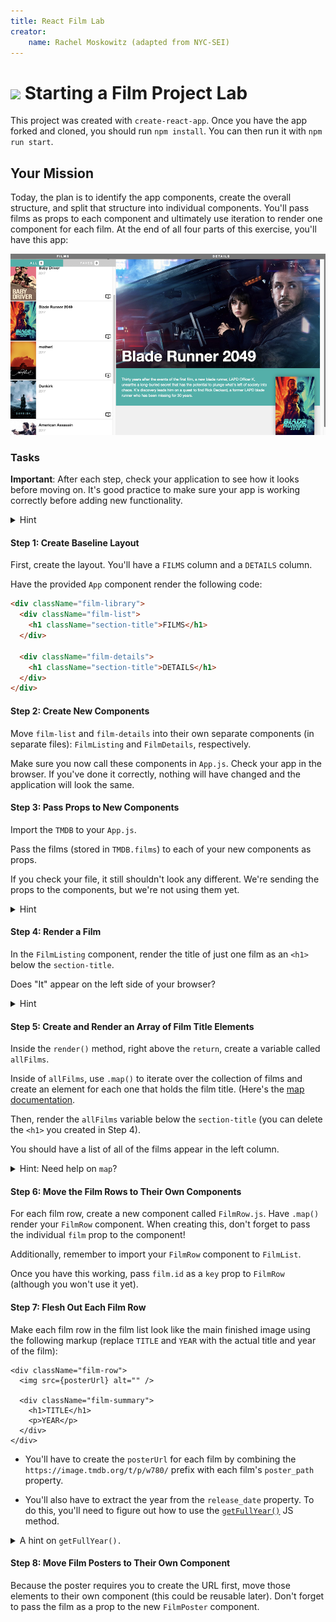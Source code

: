 ```yaml
---
title: React Film Lab
creator:
    name: Rachel Moskowitz (adapted from NYC-SEI)
---
```


# ![](https://ga-dash.s3.amazonaws.com/production/assets/logo-9f88ae6c9c3871690e33280fcf557f33.png) Starting a Film Project Lab

This project was created with `create-react-app`. Once you have the app forked and cloned, you should run `npm install`. You can then run it with `npm run start`.

## Your Mission

Today, the plan is to identify the app components, create the overall structure, and split that structure into individual components. You'll pass films as props to each component and ultimately use iteration to render one component for each film. At the end of all four parts of this exercise, you'll have this app:

![bladerunner](bladerunner.png)

### Tasks

**Important**: After each step, check your application to see how it looks before moving on. It's good practice to make sure your app is working correctly before adding new functionality.

<details>
  <summary>Hint</summary>
  Don't forget any <code>import</code> statements as you add more files.
</details>

#### Step 1: Create Baseline Layout

First, create the layout. You'll have a `FILMS` column and a `DETAILS` column.

Have the provided `App` component render the following code:

```html
<div className="film-library">
  <div className="film-list">
    <h1 className="section-title">FILMS</h1>
  </div>

  <div className="film-details">
    <h1 className="section-title">DETAILS</h1>
  </div>
</div>
```

#### Step 2: Create New Components

Move `film-list` and `film-details` into their own separate components (in separate files): `FilmListing` and `FilmDetails`, respectively.

Make sure you now call these components in `App.js`. Check your app in the browser. If you've done it correctly, nothing will have changed and the application will look the same.

#### Step 3: Pass Props to New Components

Import the `TMDB` to your `App.js`.

Pass the films (stored in `TMDB.films`) to each of your new components as props.

If you check your file, it still shouldn't look any different. We're sending the props to the components, but we're not using them yet.

<details>
  <summary>Hint</summary>
  For now, this step is just changing the <code>App.js</code> file to make sure it imports the film file and passes props.
</details>

#### Step 4: Render a Film

In the `FilmListing` component, render the title of just one film as an `<h1>` below the `section-title`.

Does "It" appear on the left side of your browser?

<details>
  <summary>Hint</summary>
  The film's prop is an array, and you just want the title from the first one.
</details>


#### Step 5: Create and Render an Array of Film Title Elements

Inside the `render()` method, right above the `return`, create a variable called `allFilms`.

Inside of `allFilms`, use `.map()` to iterate over the collection of films and create an element for each one that holds the film title. (Here's the [map documentation](https://developer.mozilla.org/en-US/docs/Web/JavaScript/Reference/Global_Objects/Array/map).

Then, render the `allFilms` variable below the `section-title` (you can delete the `<h1>` you created in Step 4).

You should have a list of all of the films appear in the left column.

<details>
  <summary>Hint: Need help on <code>map</code>?</summary>
  This step will look like this in your <code>render()</code> method (above the <code>return</code>):
  <code> let allFilms = this.props.films.map( film => ( your-jsx-per-film-here ))</code>
    Then, you'll just need to call <code>{allFilms}</code> in your JSX where you want the titles to appear.
</details>



#### Step 6: Move the Film Rows to Their Own Components

For each film row, create a new component called `FilmRow.js`. Have `.map()` render your `FilmRow` component. When creating this, don't forget to pass the individual `film` prop to the component!

Additionally, remember to import your `FilmRow` component to `FilmList`.

Once you have this working, pass `film.id` as a `key` prop to `FilmRow` (although you won't use it yet).

#### Step 7: Flesh Out Each Film Row

Make each film row in the film list look like the main finished image using the following markup (replace `TITLE` and `YEAR` with the actual title and year of the film):

```
<div className="film-row">
  <img src={posterUrl} alt="" />

  <div className="film-summary">
    <h1>TITLE</h1>
    <p>YEAR</p>
  </div>
</div>
```

- You'll have to create the `posterUrl` for each film by combining the `https://image.tmdb.org/t/p/w780/` prefix with each film's `poster_path` property.

- You'll also have to extract the year from the `release_date` property. To do this, you'll need to figure out how to use the [`getFullYear()`](https://developer.mozilla.org/en-US/docs/Web/JavaScript/Reference/Global_Objects/Date/getFullYear) JS method.

<details>
  <summary>A hint on <code>getFullYear().</code></summary>
  code>getFullYear()</code> will be a single line of new code, and you'll use the keywords <code>new</code> and <code>Date</code>.
</details>


#### Step 8: Move Film Posters to Their Own Component

Because the poster requires you to create the URL first, move those elements to their own component (this could be reusable later). Don't forget to pass the film as a prop to the new `FilmPoster` component.


